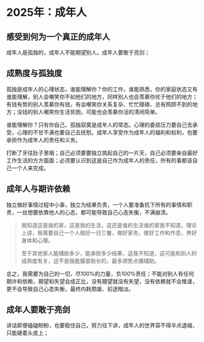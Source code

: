 # 2025年：成年人

## 感受到何为一个真正的成年人

成年人是孤独的，成年人不能期望别人。成年人要敢于亮剑；



## 成熟度与孤独度

孤独是成年人的心理状态，谁能理解你？你的工作，谁能熟悉，你的家庭状态又有谁能理解，别人会嘲笑你不如他们的地方，同样别人也会羡慕你优于他们的地方；有钱有势的别人羡慕你有钱，有会嘲笑你关系复杂、忙忙碌碌、总有照顾不到的地方；没钱的别人嘲笑你生活贫困，可能也会羡慕你活的清闲简单。



谁能理解你？只有你自己，孤独寂寞是成年人的常态。心理的委屈压力要自己去承受，心理的不甘不满也要自己去抚慰。成年人享受作为成年人的福利和权利，也要承担作为成年人的责任和义务。



打断了牙往肚子里咽；自己必须要要独立挑起自己的一片天，自己必须要亲自最好工作生活的方方面面；必须要认识到这是自己作为成年人的责任，所有的事都该自己一个人来完成。



## 成年人与期许依赖

独立做好事情过程中小事，独立为结果负责，一个人要准备抗下所有的事情和职责，一丝想要依靠他人的心态，都可能导致自己心态失衡，不满崩溃。

> 我知道这是我的家，这是我的生活，这还是谁的生活谁的家我不知道，理论上讲，我需要自己一个人做好一日三餐，做好家务，做好工作和作息，养好身体和心理。
> 
> 至于其他家人能辅助多少，能承担多少结果，这我不知道，这可能和别人的成熟度有关，这不是我能揠苗助长的，最多顺势点播辅助。

总之，我需要为自己的一切，尽100%的力量，负100%责任；不能对别人有任何期许和依赖，期望和失望会成正比，没有期望就没有失望，没有依赖就不会推诿，更不会导致自己心态失衡，最终内耗颓废、前途暗淡。



## 成年人要敢于亮剑

讲话即便磕磕盼盼，也要稳住自己，努力往下讲，成年人的世界容不得半点退缩，只能硬着头皮上；














